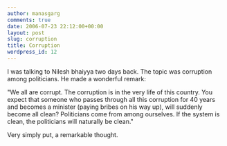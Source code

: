 ```yaml
---
author: manasgarg
comments: true
date: 2006-07-23 22:12:00+00:00
layout: post
slug: corruption
title: Corruption
wordpress_id: 12
---
```


I was talking to Nilesh bhaiyya two days back. The topic was corruption among politicians. He made a wonderful remark:

"We all are corrupt. The corruption is in the very life of this country. You expect that someone who passes through all this corruption for 40 years and becomes a minister (paying bribes on his way up), will suddenly become all clean? Politicians come from among ourselves. If the system is clean, the politicians will naturally be clean."

Very simply put, a remarkable thought.
